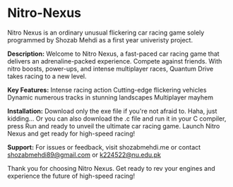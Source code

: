 # Nitro-Nexus
Nitro Nexus is an ordinary unusual flickering car racing game solely programmed by Shozab Mehdi as a first year univeristy project.

**Description:**
Welcome to Nitro Nexus, a fast-paced car racing game that delivers an adrenaline-packed experience. Compete against friends. With nitro boosts, power-ups, and intense multiplayer races, Quantum Drive takes racing to a new level.

**Key Features:**
Intense racing action
Cutting-edge flickering vehicles
Dynamic numerous tracks in stunning landscapes
Multiplayer mayhem

**Installation:**
Download only the exe file if you're not afraid to. Haha, just kidding...
Or you can also download the .c file and run it in your C compiler, press Run and ready to unveil the ultimate car racing game.
Launch Nitro Nexus and get ready for high-speed racing!

**Support:**
For issues or feedback, visit shozabmehdi.me or contact shozabmehdi89@gmail.com or k224522@nu.edu.pk

Thank you for choosing Nitro Nexus. Get ready to rev your engines and experience the future of high-speed racing!
